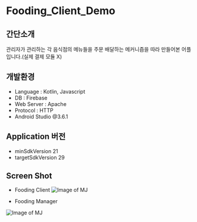 # Fooding_Client_Demo

## 간단소개
관리자가 관리하는 각 음식점의 메뉴들을 주문 배달하는 메커니즘을 따라 만들어본 어플입니다.(실제 결제 모듈 X)

## 개발환경
* Language : Kotlin, Javascript
* DB : Firebase
* Web Server : Apache
* Protocol : HTTP
* Android Studio @3.6.1

## Application 버전
* minSdkVersion 21
* targetSdkVersion 29

## Screen Shot
* Fooding Client
![Image of MJ](https://github.com/ShinMyeongJi/Images/blob/master/fooding_client_demo/1.PNG?raw=true)


* Fooding Manager

![Image of MJ](https://github.com/ShinMyeongJi/Images/blob/master/fooding_client_demo/2.PNG?raw=true)
